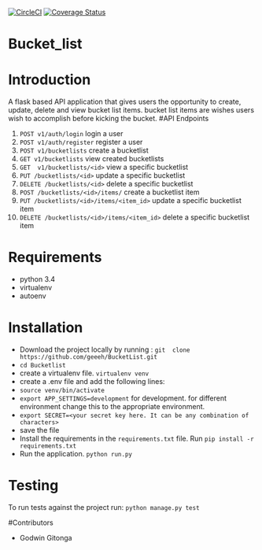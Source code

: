 [![CircleCI](https://circleci.com/gh/geeeh/BucketList.svg?style=svg)](https://circleci.com/gh/geeeh/BucketList)
[![Coverage Status](https://coveralls.io/repos/github/geeeh/BucketList/badge.svg)](https://coveralls.io/github/geeeh/BucketList)
# Bucket_list
# Introduction
A flask based API application that gives users the opportunity to create, update, delete and view bucket list items. bucket list items are wishes users wish to accomplish before
kicking the bucket.
#API Endpoints
1. `POST v1/auth/login`  login a user
2. `POST v1/auth/register` register a user
3. `POST v1/bucketlists`   create a bucketlist
4.  `GET v1/bucketlists`  view created bucketlists
5. `GET  v1/bucketlists/<id>`  view a specific bucketlist
6. `PUT /bucketlists/<id>` update  a specific bucketlist 
7. `DELETE /bucketlists/<id>` delete a specific bucketlist
8. `POST /bucketlists/<id>/items/` create a bucketlist item
9. `PUT /bucketlists/<id>/items/<item_id>`  update  a specific bucketlist item
10. `DELETE /bucketlists/<id>/items/<item_id>` delete a specific bucketlist item

# Requirements
- python 3.4
- virtualenv 
- autoenv

# Installation
- Download the project locally by running : `git  clone https://github.com/geeeh/BucketList.git`
- `cd Bucketlist`
- create a virtualenv file. `virtualenv venv`
- create a .env file and add the following lines:
- `source venv/bin/activate`
- `export APP_SETTINGS=development` for development. for different environment change this to the appropriate environment.
- `export SECRET=<your secret key here. It can be any combination of characters>`   
-  save the file
- Install the requirements in the `requirements.txt` file. Run `pip install -r requirements.txt`
-  Run the application. `python run.py`     

# Testing
To run tests against the project run:
`python manage.py test`

#Contributors
- Godwin Gitonga


